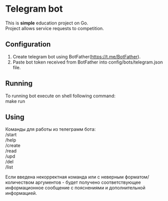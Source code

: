 # Telegram bot

This is **simple** education project on Go.  
Project allows service requests to competition.

## Configuration 
1. Create telegram bot using BotFather(https://t.me/BotFather).  
2. Paste bot token received from BotFather into config/bots/telegram.json file.  

## Running
To running bot execute on shell following command:  
make run 

## Using
Команды для работы из телеграмм бота:  
/start  
/help  
/create  
/read  
/upd  
/del  
/list  

Если введена некорректная команда или с неверным форматом/количеством аргументов - будет получено соответствующее информационное сообщение с пояснениями и дополнительной информацией.
